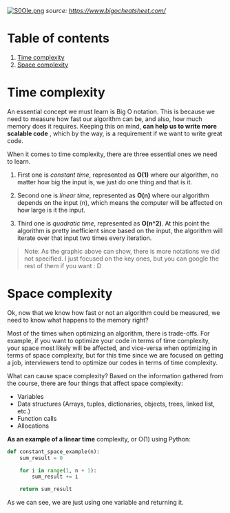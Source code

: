 [![S0OIe.png](https://s13.gifyu.com/images/S0OIe.png)](https://gifyu.com/image/S0OIe)
*source: https://www.bigocheatsheet.com/*

# Table of contents
1. [Time complexity](#time)
2. [Space complexity](#space)

# Time complexity <a name="time"></a>

An essential concept we must learn is Big O notation. This is because we need to measure how fast our algorithm can be, and also, how much memory does it requires. Keeping this on mind, **can help us to write more scalable code** , which by the way, is a requirement if we want to write great code.

When it comes to time complexity, there are three essential ones we need to learn. 
1. First one is *constant time*, represented as **O(1)** where our algorithm, no matter how big the input is, we just do one thing and that is it.

2.  Second one is *linear time*, represented as **O(n)** where our algorithm depends on the input (n), which means the computer will be affected on how large is it the input.

3. Third one is *quadratic time*, represented as **O(n^2)**. At this point the algorithm is pretty inefficient since based on the input, the algorithm will iterate over that input two times every iteration.

> Note: As the graphic above can show, there is more notations we did not specified. I just focused on the key ones, but you can google the rest of them if you want : D

# Space complexity <a name="space"></a>

Ok, now that we know how fast or not an algorithm could be measured, we need to know what happens to the memory right?

Most of the times when optimizing an algorithm, there is trade-offs. For example, if you want to optimize your code in terms of time complexity, your space most likely will be affected, and vice-versa when optimizing in terms of space complexity, but for this time since we are focused on getting a job, interviewers tend to optimize our codes in terms of time complexity.

What can cause space complexity? Based on the information gathered from the course, there are four things that affect space complexity:
- Variables
- Data structures (Arrays, tuples, dictionaries, objects, trees, linked list, etc.)
- Function calls
- Allocations

**As an example of a linear time** complexity, or O(1) using Python:

```python
def constant_space_example(n):
	sum_result = 0

	for i in range(1, n + 1):
		sum_result += i

	return sum_result
```
As we can see, we are just using one variable and returning it.


